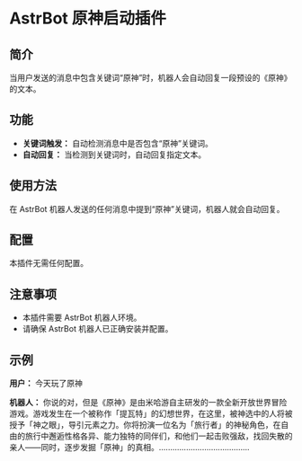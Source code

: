 # AstrBot 原神启动插件

## 简介

当用户发送的消息中包含关键词“原神”时，机器人会自动回复一段预设的《原神》的文本。

## 功能

*   **关键词触发：** 自动检测消息中是否包含“原神”关键词。
*   **自动回复：** 当检测到关键词时，自动回复指定文本。

## 使用方法

在 AstrBot 机器人发送的任何消息中提到“原神”关键词，机器人就会自动回复。

## 配置

本插件无需任何配置。

## 注意事项

*   本插件需要 AstrBot 机器人环境。
*   请确保 AstrBot 机器人已正确安装并配置。

## 示例

**用户：** 今天玩了原神

**机器人：** 你说的对，但是《原神》是由米哈游自主研发的一款全新开放世界冒险游戏。游戏发生在一个被称作「提瓦特」的幻想世界，在这里，被神选中的人将被授予「神之眼」，导引元素之力。你将扮演一位名为「旅行者」的神秘角色，在自由的旅行中邂逅性格各异、能力独特的同伴们，和他们一起击败强敌，找回失散的亲人——同时，逐步发掘「原神」的真相。........................................
